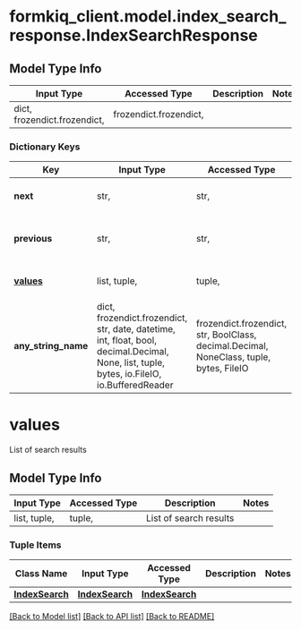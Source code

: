 # formkiq_client.model.index_search_response.IndexSearchResponse

## Model Type Info
Input Type | Accessed Type | Description | Notes
------------ | ------------- | ------------- | -------------
dict, frozendict.frozendict,  | frozendict.frozendict,  |  | 

### Dictionary Keys
Key | Input Type | Accessed Type | Description | Notes
------------ | ------------- | ------------- | ------------- | -------------
**next** | str,  | str,  | Next page of results token | [optional] 
**previous** | str,  | str,  | Previous page of results token | [optional] 
**[values](#values)** | list, tuple,  | tuple,  | List of search results | [optional] 
**any_string_name** | dict, frozendict.frozendict, str, date, datetime, int, float, bool, decimal.Decimal, None, list, tuple, bytes, io.FileIO, io.BufferedReader | frozendict.frozendict, str, BoolClass, decimal.Decimal, NoneClass, tuple, bytes, FileIO | any string name can be used but the value must be the correct type | [optional]

# values

List of search results

## Model Type Info
Input Type | Accessed Type | Description | Notes
------------ | ------------- | ------------- | -------------
list, tuple,  | tuple,  | List of search results | 

### Tuple Items
Class Name | Input Type | Accessed Type | Description | Notes
------------- | ------------- | ------------- | ------------- | -------------
[**IndexSearch**](IndexSearch.md) | [**IndexSearch**](IndexSearch.md) | [**IndexSearch**](IndexSearch.md) |  | 

[[Back to Model list]](../../README.md#documentation-for-models) [[Back to API list]](../../README.md#documentation-for-api-endpoints) [[Back to README]](../../README.md)

